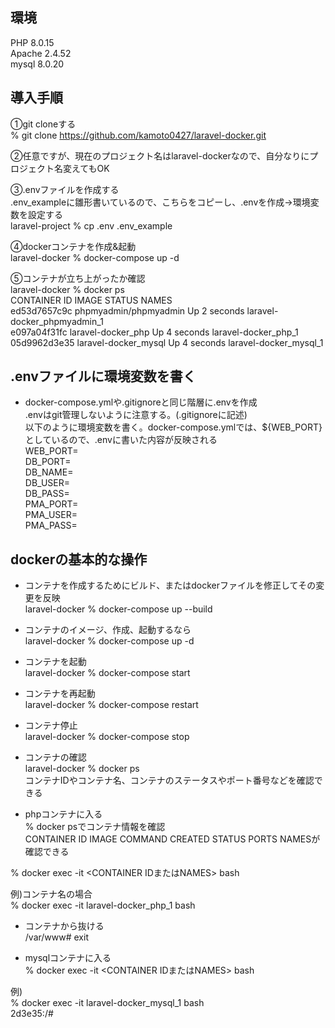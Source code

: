 ## 環境
PHP 8.0.15  
Apache 2.4.52  
mysql 8.0.20  

## 導入手順
①git cloneする  
% git clone https://github.com/kamoto0427/laravel-docker.git  

②任意ですが、現在のプロジェクト名はlaravel-dockerなので、自分なりにプロジェクト名変えてもOK  

③.envファイルを作成する  
.env_exampleに雛形書いているので、こちらをコピーし、.envを作成→環境変数を設定する  
laravel-project % cp .env .env_example

④dockerコンテナを作成&起動  
laravel-docker % docker-compose up -d

⑤コンテナが立ち上がったか確認  
laravel-docker % docker ps  
CONTAINER ID   IMAGE                     STATUS            NAMES  
ed53d7657c9c   phpmyadmin/phpmyadmin      Up 2 seconds     laravel-docker_phpmyadmin_1  
e097a04f31fc   laravel-docker_php         Up 4 seconds     laravel-docker_php_1  
05d9962d3e35   laravel-docker_mysql       Up 4 seconds     laravel-docker_mysql_1  

## .envファイルに環境変数を書く
* docker-compose.ymlや.gitignoreと同じ階層に.envを作成  
.envはgit管理しないように注意する。(.gitignoreに記述)  
以下のように環境変数を書く。docker-compose.ymlでは、${WEB_PORT}としているので、.envに書いた内容が反映される  
WEB_PORT=  
DB_PORT=  
DB_NAME=  
DB_USER=  
DB_PASS=  
PMA_PORT=  
PMA_USER=  
PMA_PASS=  

## dockerの基本的な操作
* コンテナを作成するためにビルド、またはdockerファイルを修正してその変更を反映  
laravel-docker % docker-compose up --build

* コンテナのイメージ、作成、起動するなら  
laravel-docker % docker-compose up -d

* コンテナを起動  
laravel-docker % docker-compose start

* コンテナを再起動  
laravel-docker % docker-compose restart

* コンテナ停止  
laravel-docker % docker-compose stop

* コンテナの確認  
laravel-docker % docker ps  
コンテナIDやコンテナ名、コンテナのステータスやポート番号などを確認できる

* phpコンテナに入る  
% docker psでコンテナ情報を確認  
CONTAINER ID IMAGE  COMMAND CREATED  STATUS PORTS  NAMESが確認できる  

% docker exec -it <CONTAINER IDまたはNAMES> bash  

例)コンテナ名の場合  
% docker exec -it laravel-docker_php_1 bash  

* コンテナから抜ける  
/var/www# exit  

* mysqlコンテナに入る  
% docker exec -it <CONTAINER IDまたはNAMES> bash  

例)  
% docker exec -it laravel-docker_mysql_1 bash  
2d3e35:/# 



